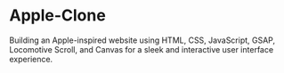 # Apple-Clone
Building an Apple-inspired website using HTML, CSS, JavaScript, GSAP, Locomotive Scroll, and Canvas for a sleek and interactive user interface experience.
